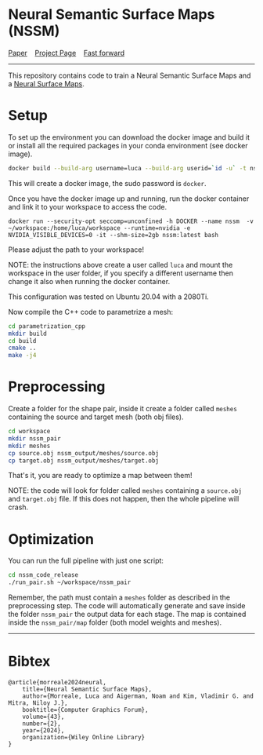 # Neural Semantic Surface Maps (NSSM)

[Paper](https://arxiv.org/pdf/2309.04836.pdf)
&nbsp;&nbsp;
[Project Page](https://geometry.cs.ucl.ac.uk/projects/2024/nssm/)
&nbsp;&nbsp;
[Fast forward](https://youtu.be/y7bPZz_5bfw)

---

This repository contains code to train a Neural Semantic Surface Maps and a [Neural Surface Maps](https://geometry.cs.ucl.ac.uk/projects/2021/neuralmaps/).


# Setup

To set up the environment you can download the docker image and build it or install all the required packages in your conda environment (see docker image).

```bash
docker build --build-arg username=luca --build-arg userid=`id -u` -t nssm ./nssm_code_release/
```
This will create a docker image, the sudo password is `docker`.


Once you have the docker image up and running, run the docker container and link it to your workspace to access the code.
```
docker run --security-opt seccomp=unconfined -h DOCKER --name nssm  -v ~/workspace:/home/luca/workspace --runtime=nvidia -e NVIDIA_VISIBLE_DEVICES=0 -it --shm-size=2gb nssm:latest bash
```
Please adjust the path to your workspace!

NOTE: the instructions above create a user called `luca` and mount the workspace in the user folder, if you specify a different username then change it also when running the docker container.

This configuration was tested on Ubuntu 20.04 with a 2080Ti.


Now compile the C++ code to parametrize a mesh:
```bash
cd parametrization_cpp
mkdir build
cd build
cmake .. 
make -j4
```


# Preprocessing

Create a folder for the shape pair, inside it create a folder called `meshes` containing the source and target mesh (both obj files).

```bash
cd workspace
mkdir nssm_pair
mkdir meshes
cp source.obj nssm_output/meshes/source.obj
cp target.obj nssm_output/meshes/target.obj
```

That's it, you are ready to optimize a map between them!

NOTE: the code will look for folder called `meshes` containing a `source.obj` and `target.obj` file. If this does not happen, then the whole pipeline will crash.

# Optimization

You can run the full pipeline with just one script:

```bash
cd nssm_code_release
./run_pair.sh ~/workspace/nssm_pair
```

Remember, the path must contain a `meshes` folder as described in the preprocessing step.
The code will automatically generate and save inside the folder `nssm_pair` the output data for each stage.
The map is contained inside the `nssm_pair/map` folder (both model weights and meshes).

---

# Bibtex

```
@article{morreale2024neural,
    title={Neural Semantic Surface Maps},
    author={Morreale, Luca and Aigerman, Noam and Kim, Vladimir G. and Mitra, Niloy J.},
    booktitle={Computer Graphics Forum},
    volume={43},
    number={2},
    year={2024},
    organization={Wiley Online Library}
}
```
